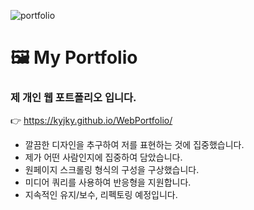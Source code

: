 ![portfolio](https://user-images.githubusercontent.com/93513959/153478280-f3322a83-c870-423c-a45c-cbb2bbc25536.JPG)

# 🖼 My Portfolio 
### 제 개인 웹 포트폴리오 입니다.<br>
👉 https://kyjky.github.io/WebPortfolio/
- 깔끔한 디자인을 추구하여 저를 표현하는 것에 집중했습니다.
- 제가 어떤 사람인지에 집중하여 담았습니다.
- 원페이지 스크롤링 형식의 구성을 구상했습니다.
- 미디어 쿼리를 사용하여 반응형을 지원합니다.
- 지속적인 유지/보수, 리펙토링 예정입니다.


